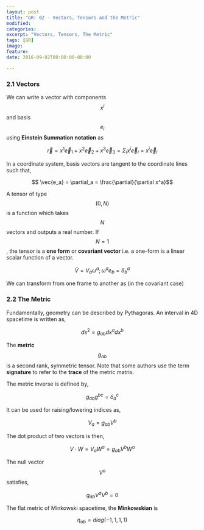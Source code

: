 ```yaml
---
layout: post
title: "GR: 02 - Vectors, Tensors and the Metric"
modified:
categories:
excerpt: "Vectors, Tensors, The Metric"
tags: [GR]
image:
feature:
date: 2016-09-02T00:00:00-08:00

---
```


### 2.1 Vectors

We can write a vector with components $$ x^i$$ and basis $$ e_i$$ using **Einstein Summation notation** as

$$ \vec{r} = x^1 \vec{e}_1 + x^2 \vec{e}_2 + x^3 \vec{e}_3 = \Sigma_i x^i \vec{e}_i = x^i \vec{e}_i $$

In a coordinate system, basis vectors are tangent to the coordinate lines such that,

$$ \vec{e_a} = \partial_a = \frac{\partial}{\partial x^a}$$

A tensor of type $$ (0,N) $$ is a function which takes $$ N $$ vectors and outputs a real number. If $$ N=1$$, the tensor is a **one form** or **covariant vector** i.e. a one-form is a linear scalar function of a vector.

$$ \tilde V = V_a \omega^a ; \omega^a e_b = \delta_b^a$$

We can transform from one frame to another as (in the covariant case)

### 2.2 The Metric

Fundamentally, geometry can be described by Pythagoras. An interval in 4D spacetime is written as,

$$ ds^2 = g_{ab} dx^a dx^b$$

The **metric** $$ g_{ab}$$ is a second rank, symmetric tensor. Note that some authors use the term **signature** to refer to the **trace** of the metric matrix.

The metric inverse is defined by,

$$ g_{ab} g^{bc} = \delta_a^c$$

It can be used for raising/lowering indices as,

$$ V_a = g_{ab} V^b$$

The dot product of two vectors is then,

$$ V \cdot W =V_a W^a = g_{ab} V^b W^a$$

The null vector $$ V^a$$ satisfies,

$$ g_{ab} V^a V^b = 0$$

The flat metric of Minkowski spacetime, the **Minkowskian** is

$$ \eta_{ab} = diag(-1,1,1,1) $$
